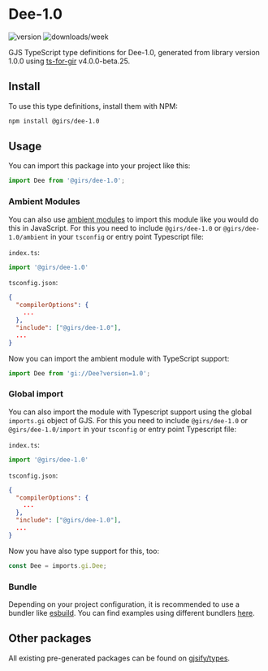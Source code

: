 
# Dee-1.0

![version](https://img.shields.io/npm/v/@girs/dee-1.0)
![downloads/week](https://img.shields.io/npm/dw/@girs/dee-1.0)


GJS TypeScript type definitions for Dee-1.0, generated from library version 1.0.0 using [ts-for-gir](https://github.com/gjsify/ts-for-gir) v4.0.0-beta.25.


## Install

To use this type definitions, install them with NPM:
```bash
npm install @girs/dee-1.0
```

## Usage

You can import this package into your project like this:
```ts
import Dee from '@girs/dee-1.0';
```

### Ambient Modules

You can also use [ambient modules](https://github.com/gjsify/ts-for-gir/tree/main/packages/cli#ambient-modules) to import this module like you would do this in JavaScript.
For this you need to include `@girs/dee-1.0` or `@girs/dee-1.0/ambient` in your `tsconfig` or entry point Typescript file:

`index.ts`:
```ts
import '@girs/dee-1.0'
```

`tsconfig.json`:
```json
{
  "compilerOptions": {
    ...
  },
  "include": ["@girs/dee-1.0"],
  ...
}
```

Now you can import the ambient module with TypeScript support: 

```ts
import Dee from 'gi://Dee?version=1.0';
```

### Global import

You can also import the module with Typescript support using the global `imports.gi` object of GJS.
For this you need to include `@girs/dee-1.0` or `@girs/dee-1.0/import` in your `tsconfig` or entry point Typescript file:

`index.ts`:
```ts
import '@girs/dee-1.0'
```

`tsconfig.json`:
```json
{
  "compilerOptions": {
    ...
  },
  "include": ["@girs/dee-1.0"],
  ...
}
```

Now you have also type support for this, too:

```ts
const Dee = imports.gi.Dee;
```

### Bundle

Depending on your project configuration, it is recommended to use a bundler like [esbuild](https://esbuild.github.io/). You can find examples using different bundlers [here](https://github.com/gjsify/ts-for-gir/tree/main/examples).

## Other packages

All existing pre-generated packages can be found on [gjsify/types](https://github.com/gjsify/types).

